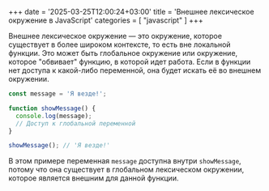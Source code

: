 +++
date = '2025-03-25T12:00:24+03:00'
title = 'Внешнее лексическое окружение в JavaScript'
categories = [ "javascript" ]
+++

Внешнее лексическое окружение — это окружение, которое существует в более широком контексте, то есть вне локальной функции. Это может быть глобальное окружение или окружение, которое "обвивает" функцию, в которой идет работа. Если в функции нет доступа к какой-либо переменной, она будет искать её во внешнем окружении.

```js
const message = 'Я везде!';

function showMessage() {
  console.log(message); 
  // Доступ к глобальной переменной
}

showMessage(); // 'Я везде!'
```

В этом примере переменная `message` доступна внутри `showMessage`, потому что она существует в глобальном лексическом окружении, которое является внешним для данной функции.
